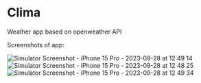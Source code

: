# Clima
Weather app based on openweather API

Screenshots of app: 

![Simulator Screenshot - iPhone 15 Pro - 2023-09-28 at 12 49 14](https://github.com/imkaran315/Clima/assets/82265946/2378d360-fa7b-4e6d-b4b6-96d48d0ea2e2)
![Simulator Screenshot - iPhone 15 Pro - 2023-09-28 at 12 48 25](https://github.com/imkaran315/Clima/assets/82265946/167866ee-efee-4864-944e-31d13d420208)
![Simulator Screenshot - iPhone 15 Pro - 2023-09-28 at 12 49 34](https://github.com/imkaran315/Clima/assets/82265946/460f00b0-7dd1-4a50-9eac-1951df26fcdb)

